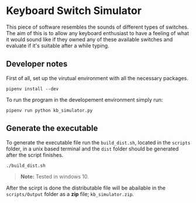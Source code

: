 # Keyboard Switch Simulator

This piece of software resembles the sounds of different types of switches. The aim of this is to allow any keyboard enthusiast to have a feeling of what it would sound like if they owned any of these available switches and evaluate if it's suitable after a while typing.

## Developer notes
First of all, set up the virutual environment with all the necessary packages.
```
pipenv install --dev
```

To run the program in the developement environment simply run:
```
pipenv run python kb_simulator.py
```

## Generate the executable

To generate the executable file run the `build_dist.sh`, located in the `scripts` folder,  in a unix based terminal and the `dist` folder should be generated after the script finishes.
```
./build_dist.sh
```

>  **Note:** Tested in windows 10.

After the scirpt is done the distributable file will be abailable in the `scripts/Output` folder as a **zip** file; `kb_simulator.zip`.
